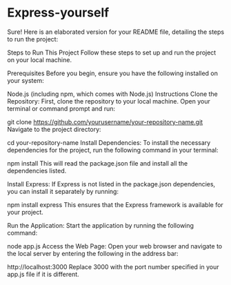 # Express-yourself

Sure! Here is an elaborated version for your README file, detailing the steps to run the project:

Steps to Run This Project
Follow these steps to set up and run the project on your local machine.

Prerequisites
Before you begin, ensure you have the following installed on your system:

Node.js (including npm, which comes with Node.js)
Instructions
Clone the Repository:
First, clone the repository to your local machine. Open your terminal or command prompt and run:


git clone https://github.com/yourusername/your-repository-name.git
Navigate to the project directory:


cd your-repository-name
Install Dependencies:
To install the necessary dependencies for the project, run the following command in your terminal:


npm install
This will read the package.json file and install all the dependencies listed.

Install Express:
If Express is not listed in the package.json dependencies, you can install it separately by running:


npm install express
This ensures that the Express framework is available for your project.

Run the Application:
Start the application by running the following command:


node app.js
Access the Web Page:
Open your web browser and navigate to the local server by entering the following in the address bar:


http://localhost:3000
Replace 3000 with the port number specified in your app.js file if it is different.
